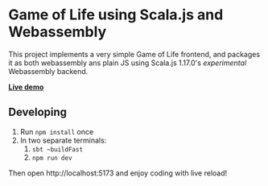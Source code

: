 # Game of Life using Scala.js and Webassembly

This project implements a very simple Game of Life frontend,
and packages it as both webassembly ans plain JS using Scala.js 1.17.0's _experimental_ Webassembly backend.

[**Live demo**](https://keynmol.github.io/scalajs-wasm-game-of-life/)

## Developing

1. Run `npm install` once
2. In two separate terminals:
   1. `sbt ~buildFast`
   2. `npm run dev`

Then open http://localhost:5173 and enjoy coding with live reload!

